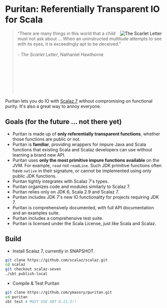 # Puritan: Referentially Transparent IO for Scala #
<img src="https://github.com/downloads/ymasory/puritan/scarlet-letter.jpg"
alt="The Scarlet Letter" title="The Scarlet Letter" align="right" />

> “There are many things in this world that a child must not ask about ...
> When an uninstructed multitude attempts to see with its eyes, it is exceedingly apt to be deceived.”
> <br><br>- *The Scarlet Letter*, Nathaniel Hawthorne <br><br><br><br><br><br><br><br>

Puritan lets you do IO with [Scalaz 7](https://github.com/scalaz/scalaz/tree/scalaz-seven) without compromising on functional purity. It's also a great way to annoy everyone.

## Goals (for the future ... not there yet) ##
- Puritan is made up of **only referentially transparent functions**, whether those functions are public or not.
- Puritan is **familiar**, providing wrappers for impure Java and Scala
functions that existing Scala and Scalaz developers can use without learning a
brand new API.
- Puritan uses **only the most primitive impure functions available** on the JVM.
For example, `read` not `readLine`.
Such JDK primitive functions often have `native` in their signature, or cannot
be implemented using only public JDK functions.
- Puritan tightly integrates with Scalaz 7's types.
- Puritan organizes code and modules similarly to Scalaz 7.
- Puritan relies only on JDK 6, Scala 2.9 and Scalaz 7.
- Puritan includes JDK 7's new IO functionality for projects requiring JDK 7.
- Puritan is comprehensively documented, with full API documentation and an examples suite.
- Puritan includes a comprehensive test suite.
- Puritan is licensed under the Scala License, just like Scala and Scalaz.

## Build ##
- Install Scalaz 7, currently in SNAPSHOT.
```bash
git clone https://github.com/scalaz/scalaz.git
cd scalaz
git checkout scalaz-seven
./sbt publish-local
```

- Compile & Test Puritan
```bash
git clone https://github.com/ymasory/puritan.git
cd puritan
sbt test # MUST USE SBT 0.11.3!!
```


